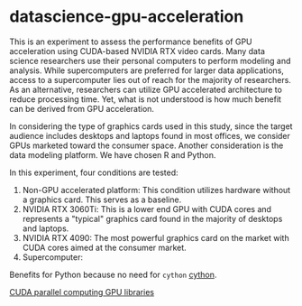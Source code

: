 # datascience-gpu-acceleration
This is an experiment to assess the performance benefits of GPU acceleration using CUDA-based NVIDIA RTX video cards. Many data science researchers use their personal computers to perform modeling and analysis. While supercomputers are preferred for larger data applications, access to a supercomputer lies out of reach for the majority of researchers. As an alternative, researchers can utilize GPU accelerated architecture to reduce processing time. Yet, what is not understood is how much benefit can be derived from GPU acceleration.

In considering the type of graphics cards used in this study, since the target audience includes desktops and laptops found in most offices, we consider GPUs marketed toward the consumer space. Another consideration is the data modeling platform. We have chosen R and Python. 

In this experiment, four conditions are tested:
1. Non-GPU accelerated platform: This condition utilizes hardware without a graphics card. This serves as a baseline.
1. NVIDIA RTX 3060Ti: This is a lower end GPU with CUDA cores and represents a "typical" graphics card found in the majority of desktops and laptops.
1. NVIDIA RTX 4090: The most powerful graphics card on the market with CUDA cores aimed at the consumer market.
1. Supercomputer: 



Benefits for Python because no need for `cython` [cython](https://cython.org/).

[CUDA parallel computing GPU libraries](https://developer.nvidia.com/gpu-accelerated-libraries)